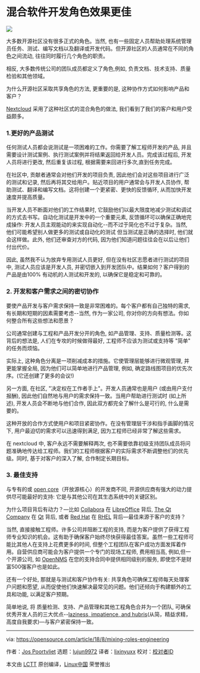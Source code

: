 混合软件开发角色效果更佳
======

![](https://opensource.com/sites/default/files/styles/image-full-size/public/lead-images/checklist_hands_team_collaboration.png?itok=u82QepPk)

大多数开源社区没有很多正式的角色。当然, 也有一些固定人员帮助处理系统管理员任务、测试、编写文档以及翻译或开发代码。但开源社区的人员通常在不同的角色之间流动, 往往同时履行几个角色的职责。

相反, 大多数传统公司的团队成员都定义了角色,例如, 负责文档、技术支持、质量检验和其他领域。

为什么开源社区采取共享角色的方法, 更重要的是, 这种协作方式如何影响产品和客户？

[Nextcloud][1]  采用了这种社区式的混合角色的做法, 我们看到了我们的客户和用户受益颇多。

### 1\.更好的产品测试

 任何测试人员都会说测试是一项困难的工作。你需要了解工程师开发的产品, 并且需要设计测试案例、执行测试案例并将结果返回给开发人员。完成该过程后, 开发人员将进行更改, 然后重复该过程, 根据需要来回进行多次,直到任务完成。

在社区中, 贡献者通常会对他们开发的项目负责, 因此他们会对这些项目进行广泛的测试和记录, 然后再将其交给用户。贴近项目的用户通常会与开发人员协作, 帮助测试、翻译和编写文档。这将创建一个更紧密、更快的反馈循环, 从而加快开发速度并提高质量。

当开发人员不断面对他们的工作结果时, 它鼓励他们以最大限度地减少测试和调试的方式去书写。自动化测试是开发中的一个重要元素, 反馈循环可以确保正确地完成操作: 开发人员主观能动的来实现自动化--而不过于简化也不过于复杂。当然, 他们可能希望别人做更多的测试或自动化的测试 但当测试是正确的选择时, 他们就会这样做。此外, 他们还审查对方的代码, 因为他们知道问题往往会在以后让他们付出代价。

因此, 虽然我不认为放弃专用测试人员更好, 但在没有社区志愿者进行测试的项目中, 测试人员应该是开发人员, 并密切嵌入到开发团队中。结果如何？客户得到的产品是由100% 有动机的人测试和开发的, 以确保它是稳定和可靠的。

### 2\. 开发和客户需求之间的密切协作

要使产品开发与客户需求保持一致是非常困难的。每个客户都有自己独特的需求, 有长期和短期的因素需要考虑--当然, 作为一家公司, 你对你的方向有想法。你如何整合所有这些想法和愿景？

公司通常创建与工程和产品开发分开的角色, 如产品管理、支持、质量检测等。这背后的想法是, 人们在专攻的时候做得最好, 工程师不应该为测试或支持等 "简单" 的任务而烦恼。

实际上, 这种角色分离是一项削减成本的措施。它使管理层能够进行微观管理, 并更能掌握全局, 因为他们可以简单地进行产品管理, 例如, 确定路线图项目的优先次序。(它还创建了更多的会议!)

另一方面, 在社区, "决定权在工作者手上"。开发人员通常也是用户 (或由用户支付报酬), 因此他们自然地与用户的需求保持一致。当用户帮助进行测试时 (如上所述), 开发人员会不断地与他们合作, 因此双方都完全了解什么是可行的, 什么是需要的。

这种开放的合作方式使用户和项目紧密协作。在没有管理层干涉和指手画脚的情况下, 用户最迫切的需求可以迅速得到满足, 因为工程师已经非常了解这些需求。

在 nextcloud 中, 客户永远不需要解释两次, 也不需要依靠初级支持团队成员将问题准确地传达给工程师。我们的工程师根据客户的实际需求不断调整他们的优先级。同时, 基于对客户的深入了解, 合作制定长期目标。

### 3\. 最佳支持

与专有的或 [open core][2]（开放源核心）的开发商不同, 开源供应商有强大的动力提供尽可能最好的支持: 它是与其他公司在其生态系统中的关键区别。

为什么项目背后有动力？—比如 [Collabora][3] 在 [LibreOffice][4] 背后, [The Qt Company][5] 在 [Qt][6] 背后, 或者 [Red Hat][7] 在 [RHEL][8] 背后—最佳来源于客户的支持？

当然, 直接接触工程师。许多公司并阻断工程的支持, 而是为客户提供了获得工程师专业知识的机会。这有助于确保客户始终尽快获得最佳答案。虽然一些工程师可能比其他人在支持上花费更多的时间, 但整个工程团队在客户成功方面发挥着作用。自营供应商可能会为客户提供一个专门的现场工程师, 费用相当高, 例如,但一个开源公司, 如 [OpenNMS][9] 在您的支持合同中提供相同级别的服务, 即使您不是财富500强客户也是如此。

还有一个好处, 那就是与测试和客户协作有关: 共享角色可确保工程师每天处理客户问题和愿望, 从而促使他们快速解决最常见的问题。他们还倾向于构建额外的工具和功能, 以满足客户预期。

简单地说, 将 质量检测、支持、产品管理和其他工程角色合并为一个团队, 可确保优秀开发人员的三大优点--[laziness, impatience, and hubris][10](从简，精益求精，高度自我要求)—与客户紧密保持一致。

--------------------------------------------------------------------------------

via: https://opensource.com/article/18/8/mixing-roles-engineering

作者：[Jos Poortvliet][a]
选题：[lujun9972](https://github.com/lujun9972)
译者：[lixinyuxx](https://github.com/lixinyuxx)
校对：[校对者ID](https://github.com/校对者ID)

本文由 [LCTT](https://github.com/LCTT/TranslateProject) 原创编译，[Linux中国](https://linux.cn/) 荣誉推出

[a]:https://opensource.com/users/jospoortvliet
[1]:https://nextcloud.com/
[2]:https://en.wikipedia.org/wiki/Open_core
[3]:https://www.collaboraoffice.com/
[4]:https://www.libreoffice.org/
[5]:https://www.qt.io/
[6]:https://www.qt.io/developers/
[7]:https://www.redhat.com/en
[8]:https://www.redhat.com/en/technologies/linux-platforms/enterprise-linux
[9]:https://www.opennms.org/en
[10]:http://threevirtues.com/
